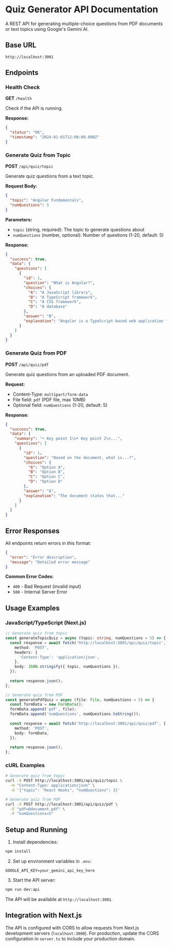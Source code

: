 # Quiz Generator API Documentation

A REST API for generating multiple-choice questions from PDF documents or text topics using Google's Gemini AI.

## Base URL
```
http://localhost:3001
```

## Endpoints

### Health Check
**GET** `/health`

Check if the API is running.

**Response:**
```json
{
  "status": "OK",
  "timestamp": "2024-01-01T12:00:00.000Z"
}
```

### Generate Quiz from Topic
**POST** `/api/quiz/topic`

Generate quiz questions from a text topic.

**Request Body:**
```json
{
  "topic": "Angular Fundamentals",
  "numQuestions": 5
}
```

**Parameters:**
- `topic` (string, required): The topic to generate questions about
- `numQuestions` (number, optional): Number of questions (1-20, default: 5)

**Response:**
```json
{
  "success": true,
  "data": {
    "questions": [
      {
        "id": 1,
        "question": "What is Angular?",
        "choices": {
          "A": "A JavaScript library",
          "B": "A TypeScript framework",
          "C": "A CSS framework",
          "D": "A database"
        },
        "answer": "B",
        "explanation": "Angular is a TypeScript-based web application framework."
      }
    ]
  }
}
```

### Generate Quiz from PDF
**POST** `/api/quiz/pdf`

Generate quiz questions from an uploaded PDF document.

**Request:**
- Content-Type: `multipart/form-data`
- File field: `pdf` (PDF file, max 10MB)
- Optional field: `numQuestions` (1-20, default: 5)

**Response:**
```json
{
  "success": true,
  "data": {
    "summary": "• Key point 1\n• Key point 2\n...",
    "questions": [
      {
        "id": 1,
        "question": "Based on the document, what is...?",
        "choices": {
          "A": "Option A",
          "B": "Option B",
          "C": "Option C",
          "D": "Option D"
        },
        "answer": "A",
        "explanation": "The document states that..."
      }
    ]
  }
}
```

## Error Responses

All endpoints return errors in this format:
```json
{
  "error": "Error description",
  "message": "Detailed error message"
}
```

**Common Error Codes:**
- `400` - Bad Request (invalid input)
- `500` - Internal Server Error

## Usage Examples

### JavaScript/TypeScript (Next.js)

```typescript
// Generate quiz from topic
const generateTopicQuiz = async (topic: string, numQuestions = 5) => {
  const response = await fetch('http://localhost:3001/api/quiz/topic', {
    method: 'POST',
    headers: {
      'Content-Type': 'application/json',
    },
    body: JSON.stringify({ topic, numQuestions }),
  });
  
  return response.json();
};

// Generate quiz from PDF
const generatePdfQuiz = async (file: File, numQuestions = 5) => {
  const formData = new FormData();
  formData.append('pdf', file);
  formData.append('numQuestions', numQuestions.toString());
  
  const response = await fetch('http://localhost:3001/api/quiz/pdf', {
    method: 'POST',
    body: formData,
  });
  
  return response.json();
};
```

### cURL Examples

```bash
# Generate quiz from topic
curl -X POST http://localhost:3001/api/quiz/topic \
  -H "Content-Type: application/json" \
  -d '{"topic": "React Hooks", "numQuestions": 3}'

# Generate quiz from PDF
curl -X POST http://localhost:3001/api/quiz/pdf \
  -F "pdf=@document.pdf" \
  -F "numQuestions=5"
```

## Setup and Running

1. Install dependencies:
```bash
npm install
```

2. Set up environment variables in `.env`:
```
GOOGLE_API_KEY=your_gemini_api_key_here
```

3. Start the API server:
```bash
npm run dev:api
```

The API will be available at `http://localhost:3001`.

## Integration with Next.js

The API is configured with CORS to allow requests from Next.js development servers (`localhost:3000`). For production, update the CORS configuration in `server.ts` to include your production domain.
